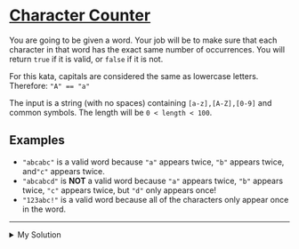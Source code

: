 # [Character Counter](https://www.codewars.com/kata/56786a687e9a88d1cf00005d)

You are going to be given a word. Your job will be to make sure that each character in that word has the exact same
number of occurrences. You will return `true` if it is valid, or `false` if it is not.

For this kata, capitals are considered the same as lowercase letters. Therefore: `"A" == "a"`

The input is a string (with no spaces) containing `[a-z],[A-Z],[0-9]` and common symbols. The length will be
`0 < length < 100`.

## Examples

- `"abcabc"` is a valid word because `"a"` appears twice, `"b"` appears twice, and`"c"` appears twice.
- `"abcabcd"` is **NOT** a valid word because `"a"` appears twice, `"b"` appears twice, `"c"` appears twice, but `"d"`
  only appears once!
- `"123abc!"` is a valid word because all of the characters only appear once in the word.

---

<details><summary>My Solution</summary>

```js
function validateWord(s) {
  let charMap = {};
  s.toLowerCase()
    .split("")
    .forEach((x) => {
      charMap[x] ? (charMap[x] = charMap[x] + 1) : (charMap[x] = 1);
    });

  let wordKeys = Object.keys(charMap);
  return wordKeys.every((key) => charMap[key] === charMap[wordKeys[0]]);
}
```

</details>

